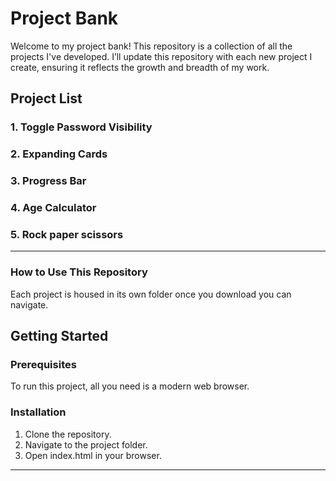 # Project Bank

Welcome to my project bank! This repository is a collection of all the projects I've developed.  I’ll update this repository with each new project I create, ensuring it reflects the growth and breadth of my work.

## Project List

### 1. Toggle Password Visibility
### 2. Expanding Cards
### 3. Progress Bar
### 4. Age Calculator
### 5. Rock paper scissors

---

### How to Use This Repository

Each project is housed in its own folder once you download you can navigate. 

## Getting Started

### Prerequisites

To run this project, all you need is a modern web browser.

### Installation

1. Clone the repository.
2. Navigate to the project folder.
3. Open index.html in your browser.

---